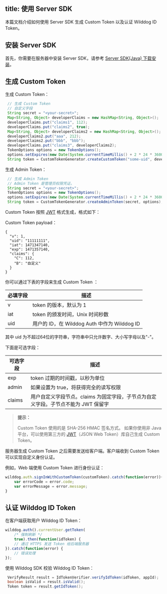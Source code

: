 
title: 使用 Server SDK
---

本篇文档介绍如何使用 Server SDK 生成 Custom Token 以及认证 Wilddog ID Token。



## 安装 Server SDK

首先，你需要在服务器中安装 Server SDK，请参考 [Server SDK(Java) 下载安装](https://www.wilddog.com/download/download-java-auth)。



## 生成 Custom Token

生成 Custom Token：

```java
 // 生成 Custom Token
 // 自定义字段
 String secret = "<your-secret>"; 
 Map<String, Object> developerClaims = new HashMap<String, Object>();
 developerClaims.put("claims1", 112);
 developerClaims.put("claims2", true);
 Map<String, Object> developerClaims2 = new HashMap<String, Object>();
 developerClaims2.put("aaa", 212);
 developerClaims2.put("bbb", "bbb");
 developerClaims.put("claims3", developerClaims2);
 TokenOptions options = new TokenOptions();
 options.setExpires(new Date(System.currentTimeMillis() + 2 * 24 * 3600 * 1000L));
 String token = CustomTokenGenerator.createCustomToken("some-uid", developerClaims, secret, options);
```

生成 Admin Token：

```java
 // 生成 Admin Token
 // Admin Token 是管理员权限凭证。
 String secret = "<your-secret>";
 TokenOptions options = new TokenOptions();
 options.setExpires(new Date(System.currentTimeMillis() + 2 * 24 * 3600 * 1000L));
 String token = CustomTokenGenerator.createAdminToken(secret, options);
```

Custom Token 按照 [JWT](https://jwt.io/) 格式生成，格式如下：

Custom Token payload：

```
{
  "v": 1,
  "uid": "11111111",
  "iat": 1471347140,
  "exp": 1471357140,
  "claims": {
    "C": 112,
    "B": "自定义"
  }
}
```

你可以通过下表的字段来生成 Custom Token ：

| 必填字段 |                     描述                     |
|----------|----------------------------------------------|
| v        | token 的版本，默认为 1                       |
| iat      | token 的颁发时间，Unix 时间秒数              |
| uid      | 用户的 ID，在 Wilddog Auth 中作为 Wilddog ID |

其中 uid 为不超过64位的字符串，字符串中只允许数字、大小写字母以及"-"。

下面是可选字段：

| 可选字段   | 描述                                       |
| ------ | ---------------------------------------- |
| exp    | token 过期的时间戳，以秒为单位                       |
| admin  | 如果设置为 true，将获得完全的读写权限                    |
| claims | 用户自定义字段节点。claims 为固定字段，子节点为自定义字段。子节点不能为 JWT 保留字 |

<blockquote class="notice">
<p><strong>提示：</strong></p>

Custom Token 使用的是 SHA-256 HMAC 签名方式。
如果你使用非 Java 平台，可以使用第三方的 [JWT]()（JSON Web Token）库自己生成 Custom Token。

</blockquote>

服务器生成 Custom Token 之后需要发送给客户端。客户端收到 Custom Token 可以实现自定义身份认证。

例如，Web 端使用 Custom Token 进行身份认证：

```javascript
wilddog.auth.signInWithCustomToken(customToken).catch(function(error)){
    var errorCode = error.code;
    var errorMessage = error.message;
}
```



## 认证 Wilddog ID Token

在客户端获取用户 Wilddog ID Token：

```javascript
wilddog.auth().currentUser.getToken(
    /* 强制刷新 */
    true).then(function(idToken) {
    // 通过 HTTPS 发送 Token 给后端服务器
}).catch(function(error) {
    // 错误处理
});
```

使用 Wilddog SDK 校验 Wilddog ID Token：

```java
 VerifyResult result = IdTokenVerifier.verifyIdToken(idToken, appId);
 boolean isValid = result.isValid();
 Token token = result.getIdToken();
```

